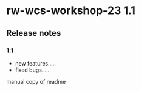 # rw-wcs-workshop-23 1.1

## Release notes

### 1.1

- new features.....
- fixed bugs.....


manual copy of readme